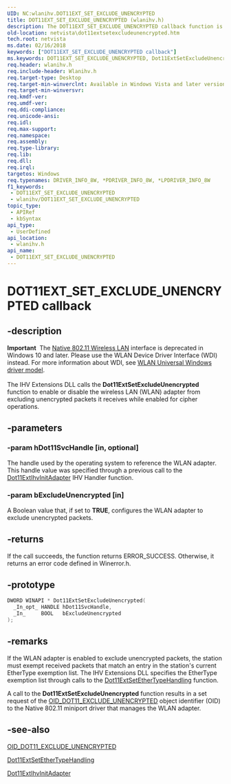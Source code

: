 ```yaml
---
UID: NC:wlanihv.DOT11EXT_SET_EXCLUDE_UNENCRYPTED
title: DOT11EXT_SET_EXCLUDE_UNENCRYPTED (wlanihv.h)
description: The DOT11EXT_SET_EXCLUDE_UNENCRYPTED callback function is part of the Native 802.11 Wireless LAN interface, which is deprecated for Windows 10 and later.
old-location: netvista\dot11extsetexcludeunencrypted.htm
tech.root: netvista
ms.date: 02/16/2018
keywords: ["DOT11EXT_SET_EXCLUDE_UNENCRYPTED callback"]
ms.keywords: DOT11EXT_SET_EXCLUDE_UNENCRYPTED, Dot11ExtSetExcludeUnencrypted, Dot11ExtSetExcludeUnencrypted callback function [Network Drivers Starting with Windows Vista], Native_802.11_IHV_Ext_aa6f594d-e5b7-4ba0-9ad8-deb42f6c23ad.xml, netvista.dot11extsetexcludeunencrypted, wlanihv/Dot11ExtSetExcludeUnencrypted
req.header: wlanihv.h
req.include-header: Wlanihv.h
req.target-type: Desktop
req.target-min-winverclnt: Available in Windows Vista and later versions of the Windows operating   systems.
req.target-min-winversvr: 
req.kmdf-ver: 
req.umdf-ver: 
req.ddi-compliance: 
req.unicode-ansi: 
req.idl: 
req.max-support: 
req.namespace: 
req.assembly: 
req.type-library: 
req.lib: 
req.dll: 
req.irql: 
targetos: Windows
req.typenames: DRIVER_INFO_8W, *PDRIVER_INFO_8W, *LPDRIVER_INFO_8W
f1_keywords:
 - DOT11EXT_SET_EXCLUDE_UNENCRYPTED
 - wlanihv/DOT11EXT_SET_EXCLUDE_UNENCRYPTED
topic_type:
 - APIRef
 - kbSyntax
api_type:
 - UserDefined
api_location:
 - wlanihv.h
api_name:
 - DOT11EXT_SET_EXCLUDE_UNENCRYPTED
---
```


# DOT11EXT_SET_EXCLUDE_UNENCRYPTED callback


## -description

<div class="alert"><b>Important</b>  The <a href="/previous-versions/windows/hardware/wireless/ff560689(v=vs.85)">Native 802.11 Wireless LAN</a> interface is deprecated in Windows 10 and later. Please use the WLAN Device Driver Interface (WDI) instead. For more information about WDI, see <a href="/windows-hardware/drivers/network/wifi-universal-driver-model">WLAN Universal Windows driver model</a>.</div><div> </div>The IHV Extensions DLL calls the
  <b>Dot11ExtSetExcludeUnencrypted</b> function to enable or disable the wireless
  LAN (WLAN) adapter from excluding unencrypted packets it receives while enabled for cipher
  operations.

## -parameters

### -param hDot11SvcHandle [in, optional]


The handle used by the operating system to reference the WLAN adapter. This handle value was
     specified through a previous call to the
     <a href="..\wlanihv\nc-wlanihv-dot11extihv_init_adapter.md">Dot11ExtIhvInitAdapter</a> IHV
     Handler function.

### -param bExcludeUnencrypted [in]


A Boolean value that, if set to <b>TRUE</b>, configures the WLAN adapter to exclude unencrypted
     packets.

## -returns

If the call succeeds, the function returns ERROR_SUCCESS. Otherwise, it returns an error code
     defined in
     Winerror.h.

## -prototype

```cpp
DWORD WINAPI * Dot11ExtSetExcludeUnencrypted(
  _In_opt_ HANDLE hDot11SvcHandle,
  _In_     BOOL   bExcludeUnencrypted
);
```

## -remarks

If the WLAN adapter is enabled to exclude unencrypted packets, the station must exempt received
    packets that match an entry in the station's current EtherType exemption list. The IHV Extensions DLL
    specifies the EtherType exemption list through calls to the
    <a href="..\wlanihv\nc-wlanihv-dot11ext_set_ethertype_handling.md">
    Dot11ExtSetEtherTypeHandling</a> function.

A call to the
    <b>Dot11ExtSetExcludeUnencrypted</b> function results in a set request of the
    <a href="/previous-versions/windows/embedded/gg159162(v=winembedded.80)">
    OID_DOT11_EXCLUDE_UNENCRYPTED</a> object identifier (OID) to the Native 802.11 miniport driver that
    manages the WLAN adapter.

## -see-also

<a href="/previous-versions/windows/embedded/gg159162(v=winembedded.80)">OID_DOT11_EXCLUDE_UNENCRYPTED</a>



<a href="..\wlanihv\nc-wlanihv-dot11ext_set_ethertype_handling.md">Dot11ExtSetEtherTypeHandling</a>



<a href="..\wlanihv\nc-wlanihv-dot11extihv_init_adapter.md">Dot11ExtIhvInitAdapter</a>

